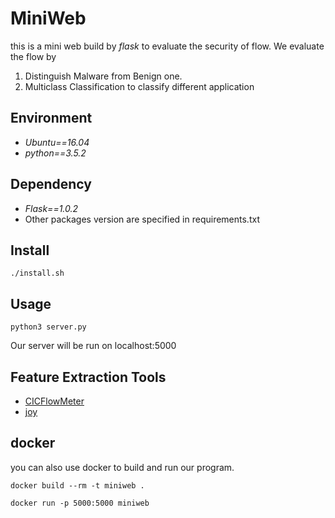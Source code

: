 # MiniWeb
this is a mini web build by *flask*
to evaluate the security of flow.
We evaluate the flow by
1. Distinguish Malware from Benign one.
2. Multiclass Classification to classify different application

## Environment
- *Ubuntu==16.04* 
- *python==3.5.2*

## Dependency
- *Flask==1.0.2*
- Other packages version are specified in requirements.txt

## Install
`./install.sh`

## Usage
`python3 server.py`

Our server will be run on localhost:5000

## Feature Extraction Tools
- [CICFlowMeter](https://github.com/ISCX/CICFlowMeter)
- [joy](https://github.com/cisco/joy)

## docker
you can also use docker to build and run our program.

`docker build --rm -t miniweb .`

`docker run -p 5000:5000 miniweb`


